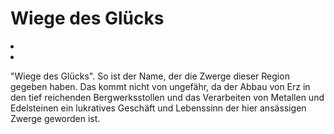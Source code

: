 # Wiege des Glücks

<procedure title="Städte und besondere Orte">
<list columns="3">
<li><a href="Bernsteintempel.md"></a></li>
<li><a href="Garadzar.md"></a></li>
</list>
</procedure>

"Wiege des Glücks". So ist der Name, der die Zwerge dieser Region gegeben haben. Das kommt nicht von ungefähr, da der
Abbau von Erz in den tief reichenden Bergwerksstollen und das Verarbeiten von Metallen und Edelsteinen ein lukratives
Geschäft und Lebenssinn der hier ansässigen Zwerge geworden ist.

<!--
# Große Mine von Garadzar {collapsible="true" default-state="expanded"}
-->
